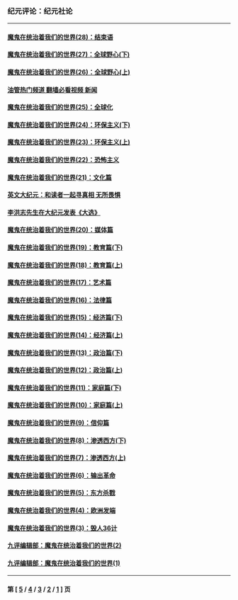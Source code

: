 ### 纪元评论：纪元社论
---
#### [魔鬼在统治着我们的世界(28)：结束语](../../pages/nsc422/n10936246.md?05160330) 
#### [魔鬼在统治着我们的世界(27)：全球野心(下)](../../pages/nsc422/n10928319.md?05160330) 
#### [魔鬼在统治着我们的世界(26)：全球野心(上)](../../pages/nsc422/n10900318.md?05160330) 
#### [油管热门频道 翻墙必看视频 新闻](ok?05160330)
#### [魔鬼在统治着我们的世界(25)：全球化](../../pages/nsc422/n10788205.md?05160330) 
#### [魔鬼在统治着我们的世界(24)：环保主义(下)](../../pages/nsc422/n10695307.md?05160330) 
#### [魔鬼在统治着我们的世界(23)：环保主义(上)](../../pages/nsc422/n10688613.md?05160330) 
#### [魔鬼在统治着我们的世界(22)：恐怖主义](../../pages/nsc422/n10614727.md?05160330) 
#### [魔鬼在统治着我们的世界(21)：文化篇](../../pages/nsc422/n10597706.md?05160330) 
#### [英文大纪元：和读者一起寻真相 无所畏惧](../../pages/nsc422/n12542027.md?05160330) 
#### [李洪志先生在大纪元发表《大选》](../../pages/nsc422/n12534746.md?05160330) 
#### [魔鬼在统治着我们的世界(20)：媒体篇](../../pages/nsc422/n10586579.md?05160330) 
#### [魔鬼在统治着我们的世界(19)：教育篇(下)](../../pages/nsc422/n10564808.md?05160330) 
#### [魔鬼在统治着我们的世界(18)：教育篇(上)](../../pages/nsc422/n10526970.md?05160330) 
#### [魔鬼在统治着我们的世界(17)：艺术篇](../../pages/nsc422/n10499093.md?05160330) 
#### [魔鬼在统治着我们的世界(16)：法律篇](../../pages/nsc422/n10485969.md?05160330) 
#### [魔鬼在统治着我们的世界(15)：经济篇(下)](../../pages/nsc422/n10469975.md?05160330) 
#### [魔鬼在统治着我们的世界(14)：经济篇(上)](../../pages/nsc422/n10457370.md?05160330) 
#### [魔鬼在统治着我们的世界(13)：政治篇(下)](../../pages/nsc422/n10448270.md?05160330) 
#### [魔鬼在统治着我们的世界(12)：政治篇(上)](../../pages/nsc422/n10444576.md?05160330) 
#### [魔鬼在统治着我们的世界(11)：家庭篇(下)](../../pages/nsc422/n10440961.md?05160330) 
#### [魔鬼在统治着我们的世界(10)：家庭篇(上)](../../pages/nsc422/n10435448.md?05160330) 
#### [魔鬼在统治着我们的世界(9)：信仰篇](../../pages/nsc422/n10432159.md?05160330) 
#### [魔鬼在统治着我们的世界(8)：渗透西方(下)](../../pages/nsc422/n10429603.md?05160330) 
#### [魔鬼在统治着我们的世界(7)：渗透西方(上)](../../pages/nsc422/n10426013.md?05160330) 
#### [魔鬼在统治着我们的世界(6)：输出革命](../../pages/nsc422/n10421536.md?05160330) 
#### [魔鬼在统治着我们的世界(5)：东方杀戮](../../pages/nsc422/n10417707.md?05160330) 
#### [魔鬼在统治着我们的世界(4)：欧洲发端](../../pages/nsc422/n10414890.md?05160330) 
#### [魔鬼在统治着我们的世界(3)：毁人36计](../../pages/nsc422/n10411583.md?05160330) 
#### [九评编辑部：魔鬼在统治着我们的世界(2)](../../pages/nsc422/n10410036.md?05160330) 
#### [九评编辑部：魔鬼在统治着我们的世界(1)](../../pages/nsc422/n10406825.md?05160330) 

---
#### 第 [ [5](./5.md?05160330) / [4](./4.md?05160330) / [3](./3.md?05160330) / [2](./2.md?05160330) / [1](./1.md?05160330) ] 页

